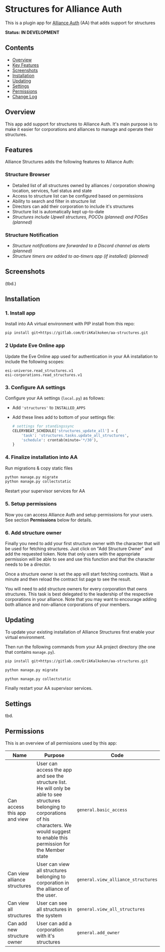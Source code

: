 # Structures for Alliance Auth

This is a plugin app for [Alliance Auth](https://gitlab.com/allianceauth/allianceauth) (AA) that adds support for structures

**Status: IN DEVELOPMENT**

## Contents

- [Overview](#overview)
- [Key Features](#key-features)
- [Screenshots](#screenshots)
- [Installation](#installation)
- [Updating](#updating)
- [Settings](#settings)
- [Permissions](#permissions)
- [Change Log](CHANGELOG.md)

## Overview

This app add support for structures to Alliance Auth. It's main purpose is to make it easier for corporations and alliances to manage and operate their structures.

## Features

Alliance Structures adds the following features to Alliance Auth:

### Structure Browser

- Detailed list of all structures owned by alliances / corporation showing location, services, fuel status and state
- Access to structure list can be configured based on permissions
- Ability to search and filter in structure list
- Directors can add their corporation to include it's structures
- Structure list is automatically kept up-to-date
- *Structures include Upwell structures, POCOs (planned) and POSes (planned)*

### Structure Notification

- *Structure notifications are forwarded to a Discord channel as alerts (planned)*
- *Structure timers are added to aa-timers app (if installed) (planned)*

## Screenshots

(tbd.)

## Installation

### 1. Install app

Install into AA virtual environment with PIP install from this repo:

```bash
pip install git+https://gitlab.com/ErikKalkoken/aa-structures.git
```

### 2 Update Eve Online app

Update the Eve Online app used for authentication in your AA installation to include the following scopes:

```plain
esi-universe.read_structures.v1
esi-corporations.read_structures.v1
```

### 3. Configure AA settings

Configure your AA settings (`local.py`) as follows:

- Add `'structures'` to `INSTALLED_APPS`
- Add these lines add to bottom of your settings file:

   ```python
   # settings for standingssync
   CELERYBEAT_SCHEDULE['structures_update_all'] = {
       'task': 'structures.tasks.update_all_structures',
       'schedule': crontab(minute='*/30'),
   }
   ```

### 4. Finalize installation into AA

Run migrations & copy static files

```bash
python manage.py migrate
python manage.py collectstatic
```

Restart your supervisor services for AA

### 5. Setup permissions

Now you can access Alliance Auth and setup permissions for your users. See section **Permissions** below for details.

### 6. Add structure owner

Finally you need to add your first structure owner with the character that will be used for fetching structures. Just click on "Add Structure Owner" and add the requested token. Note that only users with the appropriate permission will be able to see and use this function and that the character needs to be a director.

Once a structure owner is set the app will start fetching contracts. Wait a minute and then reload the contract list page to see the result.

You will need to add structure owners for every corporation that owns structures. This task is best delegated to the leadership of the respective corporations in your alliance. Note that you may want to encourage adding both alliance and non-alliance corporations of your members.

## Updating

To update your existing installation of Alliance Structures first enable your virtual environment.

Then run the following commands from your AA project directory (the one that contains `manage.py`).

```bash
pip install git+https://gitlab.com/ErikKalkoken/aa-structures.git
```

```bash
python manage.py migrate
```

```bash
python manage.py collectstatic
```

Finally restart your AA supervisor services.

## Settings

tbd.

## Permissions

This is an overview of all permissions used by this app:

Name | Purpose | Code
-- | -- | --
Can access this app and view | User can access the app and see the structure list. He will only be able to see structures belonging to corporations of his characters. We would suggest to enable this permission for the Member state |  `general.basic_access`
Can view alliance structures | User can view all structures belonging to corporation in the alliance of the user. |  `general.view_alliance_structures`
Can view all structures | User can see all structures in the system |  `general.view_all_structures`
Can add new structure owner | User can add a corporation with it's structures |  `general.add_owner`
